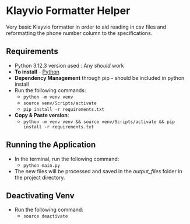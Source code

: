 # Klayvio Formatter Helper

Very basic Klayvio formatter in order to aid reading in csv files and reformatting the phone number column to the specifications. 

## Requirements

* Python 3.12.3 version used : Any *should* work
* **To install** - [Python](https://www.python.org/downloads/release/python-3123/)
* **Dependency Management** through pip - should be included in python install
* Run the following commands:
  * `python -m venv venv`
  * `source venv/Scripts/activate`
  * `pip install -r requirements.txt`
* **Copy & Paste version**: 
  * `python -m venv venv && source venv/Scripts/activate && pip install -r requirements.txt`

## Running the Application

* In the terminal, run the following command:
  * `python main.py`
* The new files will be processed and saved in the *output_files* folder in the project directory.

## Deactivating Venv

* Run the following command:
  * `source deactivate`
